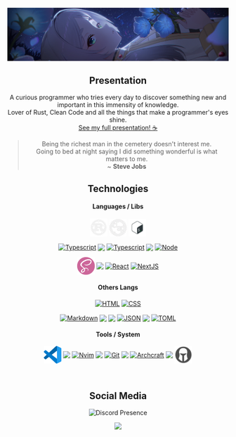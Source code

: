 <!-- Banner -->
<div align="center">

[<img src="https://raw.githubusercontent.com/dmyna/dmyna/refs/heads/update_branding/assets/frieren-wallpaper.png" width="750" />](https://wall.alphacoders.com/big.php?i=1338277)

</div>



<!-- Apresentação -->
<div align="center">

## Presentation

</div>

<div align="center">

A curious programmer who tries every day to discover something new and important in this immensity of knowledge. <br>
Lover of Rust, Clean Code and all the things that make a programmer's eyes shine.<br>
[See my full presentation! ☕](https://dmyna.carrd.co)

> Being the richest man in the cemetery doesn't interest me. <br>
> Going to bed at night saying I did something wonderful is what matters to me. <br>
> ~ **Steve Jobs**

</div>


<!-- Tecnologias -->
<div align="center">

## Technologies

#### Languages / Libs
<a><img title="Rust" src="https://github.com/dmyna/dmyna/blob/main/assets/rust.png" width="40px" align="center"></a>
<a><img title="Clap" src="https://github.com/dmyna/dmyna/blob/main/assets/clap.png" width="40px" align="center"></a>
[<img title="Bash" src="https://github.com/dmyna/dmyna/blob/main/assets/pngegg.png" width="40px" align="center">](https://www.pngegg.com/en/png-pxpgu)

[<img title="Typescript" src="https://seeklogo.com/images/T/typescript-logo-B29A3F462D-seeklogo.com.png" width="40px" align="center">](https://seeklogo.com/images/T/typescript-logo-B29A3F462D-seeklogo.com.png)
[<img src="https://3.bp.blogspot.com/-4Z_oOwpi5Qs/UuY0Q_Dk0nI/AAAAAAAAEsY/uUS9ksroIPM/s1600/a_fundotransparentero.png" height="5px" align="center">](https://www.lacremania.com.br/2014/01/png-fundo-transparente.html) <!-- Dummy -->
[<img title="Typescript" src="https://icon.icepanel.io/Technology/svg/Discord.js.svg" width="40px" align="center">](https://icon.icepanel.io/Technology/svg/Discord.js.svg)
[<img src="https://3.bp.blogspot.com/-4Z_oOwpi5Qs/UuY0Q_Dk0nI/AAAAAAAAEsY/uUS9ksroIPM/s1600/a_fundotransparentero.png" height="4px" align="center">](https://www.lacremania.com.br/2014/01/png-fundo-transparente.html) <!-- Dummy -->
[<img title="Node" src="https://cdn.icon-icons.com/icons2/2415/PNG/512/nodejs_plain_logo_icon_146409.png" width="40px" align="center">](https://icon-icons.com/icon/nodejs-plain-logo/146409)

[<img title="Sass" src="https://github.com/dmyna/dmyna/blob/main/assets/sass-logo.png" width="40px" align="center">](https://www.freelogovectors.net/sass-logo/)
[<img src="https://3.bp.blogspot.com/-4Z_oOwpi5Qs/UuY0Q_Dk0nI/AAAAAAAAEsY/uUS9ksroIPM/s1600/a_fundotransparentero.png" height="1px" align="center">](https://www.lacremania.com.br/2014/01/png-fundo-transparente.html) <!-- Dummy -->
[<img title="React" src="https://logos-download.com/wp-content/uploads/2016/09/React_logo_logotype_emblem.png" width="40px" align="center">](https://logos-download.com/9747-react-logo-download.html)
[<img title="NextJS" src="https://seekicon.com/free-icon-download/next-js_1.svg" width="40px" align="center">](https://seekicon.com/free-icon/next-js_1)<br>

#### Others Langs

[<img title="HTML" src="https://logospng.org/download/html-5/logo-html-5-256.png" width="40px" align="center">](https://logospng.org/logo-html-5/)
[<img title="CSS" src="https://logospng.org/download/css-3/logo-css-3-256.png" width="40px" align="center">](https://logospng.org/logo-css-3/)

[<img title="Markdown" src="https://cdn3.iconfinder.com/data/icons/logos-and-brands-adobe/512/205_Markdown-512.png" width="40px" align="center">](https://www.iconfinder.com/icons/4518935/markdown_icon)
[<img src="https://3.bp.blogspot.com/-4Z_oOwpi5Qs/UuY0Q_Dk0nI/AAAAAAAAEsY/uUS9ksroIPM/s1600/a_fundotransparentero.png" height="2px" align="center">](https://www.lacremania.com.br/2014/01/png-fundo-transparente.html) <!-- Dummy -->
[<img src="https://3.bp.blogspot.com/-4Z_oOwpi5Qs/UuY0Q_Dk0nI/AAAAAAAAEsY/uUS9ksroIPM/s1600/a_fundotransparentero.png" height="2px" align="center">](https://www.lacremania.com.br/2014/01/png-fundo-transparente.html) <!-- Dummy -->
[<img title="JSON" src="https://cdn.freebiesupply.com/logos/large/2x/json-logo-png-transparent.png" width="40px" align="center">](https://freebiesupply.com/logos/json-logo/)
[<img src="https://3.bp.blogspot.com/-4Z_oOwpi5Qs/UuY0Q_Dk0nI/AAAAAAAAEsY/uUS9ksroIPM/s1600/a_fundotransparentero.png" height="2px" align="center">](https://www.lacremania.com.br/2014/01/png-fundo-transparente.html) <!-- Dummy -->
[<img title="TOML" src="https://creazilla-store.fra1.digitaloceanspaces.com/icons/3244527/toml-icon-md.png" width="40px" align="center">](https://creazilla.com/nodes/3244527-toml-icon)

#### Tools / System

[<img title="VsCode" src="https://github.com/dmyna/dmyna/blob/main/assets/file-type-vscode.256x254.png" width="40px" align="center">](https://iconduck.com/icons/102490/file-type-vscode)
[<img src="https://3.bp.blogspot.com/-4Z_oOwpi5Qs/UuY0Q_Dk0nI/AAAAAAAAEsY/uUS9ksroIPM/s1600/a_fundotransparentero.png" height="5px" align="center">](https://www.lacremania.com.br/2014/01/png-fundo-transparente.html) <!-- Dummy -->
[<img title="Nvim" src="https://icons.iconarchive.com/icons/papirus-team/papirus-apps/512/nvim-icon.png" width="40px" align="center">](https://icons.iconarchive.com/icons/papirus-team/papirus-apps/512/nvim-icon.png)
[<img src="https://3.bp.blogspot.com/-4Z_oOwpi5Qs/UuY0Q_Dk0nI/AAAAAAAAEsY/uUS9ksroIPM/s1600/a_fundotransparentero.png" height="3px" align="center">](https://www.lacremania.com.br/2014/01/png-fundo-transparente.html) <!-- Dummy -->
[<img title="Git" src="https://cdn.freebiesupply.com/logos/large/2x/git-icon-logo-png-transparent.png" width="40px" align="center">](https://freebiesupply.com/logos/git-icon-logo/) 
[<img src="https://3.bp.blogspot.com/-4Z_oOwpi5Qs/UuY0Q_Dk0nI/AAAAAAAAEsY/uUS9ksroIPM/s1600/a_fundotransparentero.png" height="3px" align="center">](https://www.lacremania.com.br/2014/01/png-fundo-transparente.html) <!-- Dummy -->
[<img title="Archcraft" src="https://seeklogo.com/images/A/archcraft-logo-7C0C9A2F58-seeklogo.com.png" width="40px" align="center">](https://seeklogo.com/images/A/archcraft-logo-7C0C9A2F58-seeklogo.com.png)
[<img src="https://3.bp.blogspot.com/-4Z_oOwpi5Qs/UuY0Q_Dk0nI/AAAAAAAAEsY/uUS9ksroIPM/s1600/a_fundotransparentero.png" height="3px" align="center">](https://www.lacremania.com.br/2014/01/png-fundo-transparente.html) <!-- Dummy -->
[<img title="TaskWarrior" src="https://github.com/dmyna/dmyna/blob/main/assets/taskwarrior.png" width="40px" align="center">](https://f-droid.org/repo/icons-640/kvj.taskw.3.png)
</div>

<br>

<!-- Redes Sociais -->
<div align="center">

## Social Media

</div>

<div align="center">

<img title="Discord Presence" src="https://lanyard.cnrad.dev/api/855638247937409065" href="https://discord.com/users/855638247937409065" width="49%" />

</div>


<!-- Header com Links -->
<div align="center">

![](https://visitor-badge.glitch.me/badge?page_id=Minatiuu&left_color=#101010&right_color=#9000ff)
</div>
